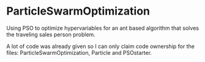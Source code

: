 # ParticleSwarmOptimization
 Using PSO to optimize hypervariables for an ant based algorithm that solves the traveling sales person problem.

A lot of code was already given so I can only claim code ownership for the files: ParticleSwarmOptimization, Particle and PSOstarter.
